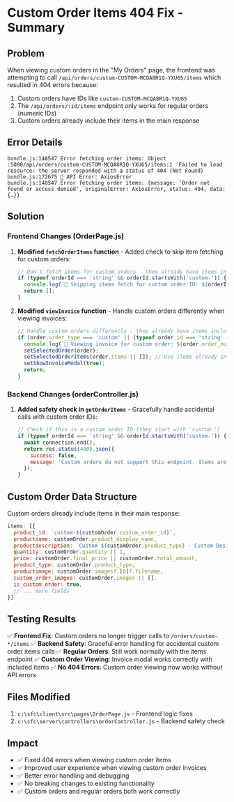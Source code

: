 # Custom Order Items 404 Fix - Summary

## Problem
When viewing custom orders in the "My Orders" page, the frontend was attempting to call `/api/orders/custom-CUSTOM-MCQA8R1Q-YXU65/items` which resulted in 404 errors because:

1. Custom orders have IDs like `custom-CUSTOM-MCQA8R1Q-YXU65`
2. The `/api/orders/:id/items` endpoint only works for regular orders (numeric IDs)
3. Custom orders already include their items in the main response

## Error Details
```
bundle.js:148547 Error fetching order items: Object
:5000/api/orders/custom-CUSTOM-MCQA8R1Q-YXU65/items:1  Failed to load resource: the server responded with a status of 404 (Not Found)
bundle.js:172675 🚫 API Error: AxiosError
bundle.js:148547 Error fetching order items: {message: 'Order not found or access denied', originalError: AxiosError, status: 404, data: {…}}
```

## Solution

### Frontend Changes (OrderPage.js)
1. **Modified `fetchOrderItems` function** - Added check to skip item fetching for custom orders:
   ```javascript
   // Don't fetch items for custom orders - they already have items included
   if (typeof orderId === 'string' && orderId.startsWith('custom-')) {
     console.log(`🎨 Skipping items fetch for custom order ID: ${orderId} (items already included)`);
     return [];
   }
   ```

2. **Modified `viewInvoice` function** - Handle custom orders differently when viewing invoices:
   ```javascript
   // Handle custom orders differently - they already have items included
   if (order.order_type === 'custom' || (typeof order.id === 'string' && order.id.startsWith('custom-'))) {
     console.log(`🎨 Viewing invoice for custom order: ${order.order_number}`);
     setSelectedOrder(order);
     setSelectedOrderItems(order.items || []); // Use items already included in custom order
     setShowInvoiceModal(true);
     return;
   }
   ```

### Backend Changes (orderController.js)
1. **Added safety check in `getOrderItems`** - Gracefully handle accidental calls with custom order IDs:
   ```javascript
   // Check if this is a custom order ID (they start with 'custom-')
   if (typeof orderId === 'string' && orderId.startsWith('custom-')) {
     await connection.end();
     return res.status(400).json({
       success: false,
       message: 'Custom orders do not support this endpoint. Items are included in the main custom order response.'
     });
   }
   ```

## Custom Order Data Structure
Custom orders already include items in their main response:
```javascript
items: [{
  product_id: `custom-${customOrder.custom_order_id}`,
  productname: customOrder.product_display_name,
  productdescription: `Custom ${customOrder.product_type} - Custom Design`,
  quantity: customOrder.quantity || 1,
  price: customOrder.final_price || customOrder.total_amount,
  product_type: customOrder.product_type,
  productimage: customOrder.images?.[0]?.filename,
  custom_order_images: customOrder.images || [],
  is_custom_order: true,
  // ... more fields
}]
```

## Testing Results
✅ **Frontend Fix**: Custom orders no longer trigger calls to `/orders/custom-*/items`
✅ **Backend Safety**: Graceful error handling for accidental custom order items calls
✅ **Regular Orders**: Still work normally with the items endpoint
✅ **Custom Order Viewing**: Invoice modal works correctly with included items
✅ **No 404 Errors**: Custom order viewing now works without API errors

## Files Modified
1. `c:\sfc\client\src\pages\OrderPage.js` - Frontend logic fixes
2. `c:\sfc\server\controllers\orderController.js` - Backend safety check

## Impact
- ✅ Fixed 404 errors when viewing custom order items
- ✅ Improved user experience when viewing custom order invoices
- ✅ Better error handling and debugging
- ✅ No breaking changes to existing functionality
- ✅ Custom orders and regular orders both work correctly
